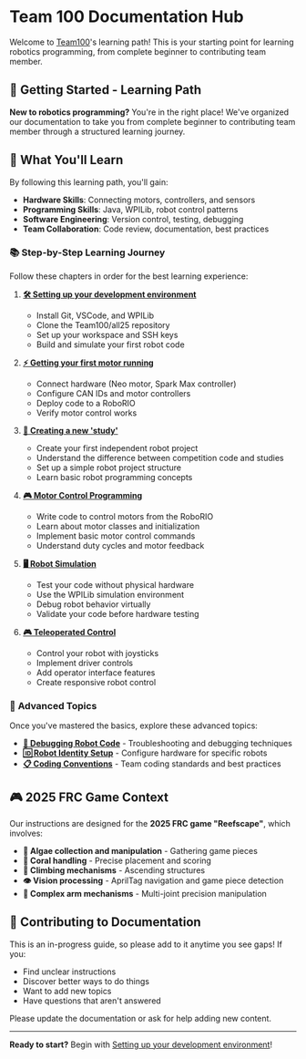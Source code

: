 # Team 100 Documentation Hub

Welcome to [Team100](https://www.team100.org/)'s learning path! This is your starting point for learning robotics programming, from complete beginner to contributing team member.

## 🚀 Getting Started - Learning Path

**New to robotics programming?** You're in the right place! We've organized our documentation to take you from complete beginner to contributing team member through a structured learning journey.

## 🎯 **What You'll Learn**

By following this learning path, you'll gain:

- **Hardware Skills**: Connecting motors, controllers, and sensors
- **Programming Skills**: Java, WPILib, robot control patterns
- **Software Engineering**: Version control, testing, debugging
- **Team Collaboration**: Code review, documentation, best practices

### 📚 **Step-by-Step Learning Journey**

Follow these chapters in order for the best learning experience:

1. **[🛠️ Setting up your development environment](README_1_STARTING.md)**
   - Install Git, VSCode, and WPILib
   - Clone the Team100/all25 repository
   - Set up your workspace and SSH keys
   - Build and simulate your first robot code

2. **[⚡ Getting your first motor running](README_2_MOTOR.md)**
   - Connect hardware (Neo motor, Spark Max controller)
   - Configure CAN IDs and motor controllers
   - Deploy code to a RoboRIO
   - Verify motor control works

3. **[🎯 Creating a new 'study'](README_3_STUDY.md)**
   - Create your first independent robot project
   - Understand the difference between competition code and studies
   - Set up a simple robot project structure
   - Learn basic robot programming concepts

4. **[🎮 Motor Control Programming](README_4_MOTOR_CONTROL.md)**
   - Write code to control motors from the RoboRIO
   - Learn about motor classes and initialization
   - Implement basic motor control commands
   - Understand duty cycles and motor feedback

5. **[🖥️ Robot Simulation](README_5_SIMULATOR.md)**
   - Test your code without physical hardware
   - Use the WPILib simulation environment
   - Debug robot behavior virtually
   - Validate your code before hardware testing

6. **[🎮 Teleoperated Control](README_6_TELEOP.md)**
   - Control your robot with joysticks
   - Implement driver controls
   - Add operator interface features
   - Create responsive robot control

### 🔧 **Advanced Topics**

Once you've mastered the basics, explore these advanced topics:

- **[🐛 Debugging Robot Code](README_N_DEBUGGING.md)** - Troubleshooting and debugging techniques
- **[🆔 Robot Identity Setup](README_N_IDENTITY.md)** - Configure hardware for specific robots
- **[📋 Coding Conventions](Conventions.md)** - Team coding standards and best practices

## 🎮 **2025 FRC Game Context**

Our instructions are designed for the **2025 FRC game "Reefscape"**, which involves:

- **🌊 Algae collection and manipulation** - Gathering game pieces
- **🪸 Coral handling** - Precise placement and scoring  
- **🧗 Climbing mechanisms** - Ascending structures
- **👁️ Vision processing** - AprilTag navigation and game piece detection
- **🎯 Complex arm mechanisms** - Multi-joint precision manipulation

## 📝 **Contributing to Documentation**

This is an in-progress guide, so please add to it anytime you see gaps! If you:

- Find unclear instructions
- Discover better ways to do things
- Want to add new topics
- Have questions that aren't answered

Please update the documentation or ask for help adding new content.

---

**Ready to start?** Begin with [Setting up your development environment](README_1_STARTING.md)!
